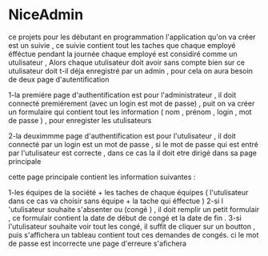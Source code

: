 # NiceAdmin
ce  projets pour les débutant en programmation 
l'application qu'on va créer est un suivie , ce suivie contient tout les taches que chaque employé éfféctue pendant la journée 
chaque employé est considiré comme un utulisateur , Alors chaque utulisateur doit avoir sans compte 
bien sur ce utulisateur doit t-il déja enregistré par un admin , pour cela on aura besoin de deux page d'autentification 

1-la premiére page d'authentification est pour l'administrateur , il doit connecté premiérement (avec un login est mot de passe) , puit on va créer un formulaire qui contient tout les information ( nom , prénom , login , mot de passe ) , pour enregister les utulisateurs

2-la deuximmme page d'authentification est pour l'utulisateur , il doit connecté par un login est un mot de passe , 
si le mot de passe qui est  entré par l'utulisateur est correcte , dans ce cas la il doit etre dirigé dans sa page principale 

cette page principale contient  les information  suivantes : 

1-les équipes de la société + les taches de chaque équipes ( l'utulisateur dans ce cas va choisir sans équipe + la tache qui éffectue ) 
2-si l 'utulisateur  souhaite s'absenter  ou (congé ) , il doit remplir un petit formulair , ce formulair contient la date de début de congé et la date de fin .
3-si l'utulisateur souhaite voir tout les congé, il suffit de cliquer sur un boutton , puis s'affichera un tableau contient  tout ces demandes de congés.
 ci le mot de passe est incorrecte une page d'erreure s'afichera
